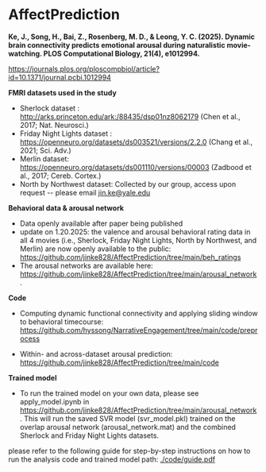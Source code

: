 # AffectPrediction

**Ke, J., Song, H., Bai, Z., Rosenberg, M. D., & Leong, Y. C. (2025). Dynamic brain connectivity predicts emotional arousal during naturalistic movie-watching. PLOS Computational Biology, 21(4), e1012994.**  

https://journals.plos.org/ploscompbiol/article?id=10.1371/journal.pcbi.1012994
       
         
**FMRI datasets used in the study**          

* Sherlock dataset : http://arks.princeton.edu/ark:/88435/dsp01nz8062179 (Chen et al., 2017; Nat. Neurosci.)  
* Friday Night Lights dataset : https://openneuro.org/datasets/ds003521/versions/2.2.0 (Chang et al., 2021; Sci. Adv.)  
* Merlin dataset: https://openneuro.org/datasets/ds001110/versions/00003 (Zadbood et al., 2017; Cereb. Cortex.)  
* North by Northwest dataset: Collected by our group, access upon request -- please email jin.ke@yale.edu

**Behavioral data & arousal network**       

* Data openly available after paper being published
* update on 1.20.2025: the valence and arousal behavioral rating data in all 4 movies (i.e., Sherlock, Friday Night Lights, North by Northwest, and Merlin) are now openly available to the public:  https://github.com/jinke828/AffectPrediction/tree/main/beh_ratings
* The arousal networks are available here: https://github.com/jinke828/AffectPrediction/tree/main/arousal_network.

**Code**      
* Computing dynamic functional connectivity and applying sliding window to behavioral timecourse: 
https://github.com/hyssong/NarrativeEngagement/tree/main/code/preprocess

* Within- and across-dataset arousal prediction:             
https://github.com/jinke828/AffectPrediction/tree/main/code

**Trained model**
* To run the trained model on your own data, please see apply_model.ipynb in https://github.com/jinke828/AffectPrediction/tree/main/arousal_network. This will run the saved SVR model (svr_model.pkl) trained on the overlap arousal network (arousal_network.mat) and the combined Sherlock and Friday Night Lights datasets.

please refer to the following guide for step-by-step instructions on how to run the analysis code and trained model
path: [./code/guide.pdf](https://github.com/jinke828/AffectPrediction/blob/main/code/Code_guide.pdf)

